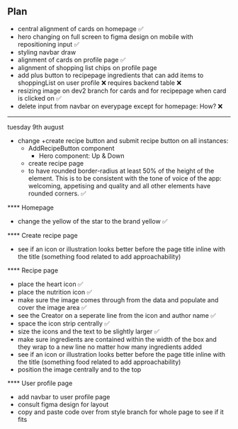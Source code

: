 ## Plan

- central alignment of cards on homepage ✅
- hero changing on full screen to figma design on mobile with repositioning input ✅
- styling navbar draw
- alignment of cards on profile page ✅
- alignment of shopping list chips on profile page
- add plus button to recipepage ingredients that can add items to shoppingList on user profile ❌ requires backend table ❌
- resizing image on dev2 branch for cards and for recipepage when card is clicked on ✅
- delete input from navbar on everypage except for homepage: How? ❌

---

tuesday 9th august

- change +create recipe button and submit recipe button on all instances:
  - AddRecipeButton component
    - Hero component: Up & Down
  - create recipe page
  - to have rounded border-radius at least 50% of the height of the element. This is to be consistent with the tone of voice of the app: welcoming, appetising and quality and all other elements have rounded corners. ✅

\*\*\*\* Homepage

- change the yellow of the star to the brand yellow ✅

\*\*\*\* Create recipe page

- see if an icon or illustration looks better before the page title inline with the title (something food related to add approachability)

\*\*\*\* Recipe page

- place the heart icon ✅
- place the nutrition icon ✅
- make sure the image comes through from the data and populate and cover the image area ✅
- see the Creator on a seperate line from the icon and author name ✅
- space the icon strip centrally ✅
- size the icons and the text to be slightly larger ✅
- make sure ingredients are contained within the width of the box and they wrap to a new line no matter how many ingredients added
- see if an icon or illustration looks better before the page title inline with the title (something food related to add approachability)
- position the image centrally and to the top

\*\*\*\* User profile page

- add navbar to user profile page
- consult figma design for layout
- copy and paste code over from style branch for whole page to see if it fits

